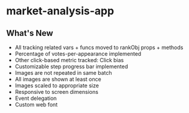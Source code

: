 # market-analysis-app
## What's New
- All tracking related vars + funcs moved to rankObj props + methods
- Percentage of votes-per-appearance implemented
- Other click-based metric tracked: Click bias
- Customizable step progress bar implemented
- Images are not repeated in same batch
- All images are shown at least once
- Images scaled to appropriate size
- Responsive to screen dimensions
- Event delegation
- Custom web font
